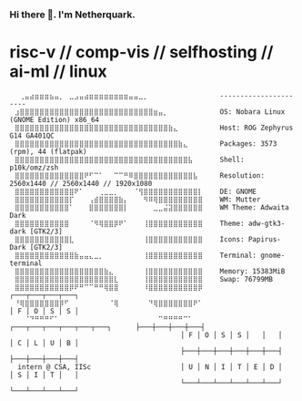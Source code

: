 ### Hi there 👋. I'm Netherquark.



# risc-v // comp-vis // selfhosting // ai-ml // linux

    ⠀⠀⢀⣤⣴⣶⣶⣶⣦⣤⡀⠀⣀⣠⣤⣴⣶⣶⣶⣶⣶⣶⣶⣶⣤⣤⣀⡀⠀⠀⠀⠀⠀⠀⠀⠀⠀⠀⠀⠀   ---------------------- 
    ⠀⣰⣿⣿⣿⣿⣿⣿⣿⣿⣿⣿⣿⣿⣿⣿⣿⣿⣿⣿⣿⣿⣿⣿⣿⣿⣿⣿⣿⣶⣤⡀⠀⠀⠀⠀⠀⠀⠀⠀   OS: Nobara Linux (GNOME Edition) x86_64 
    ⠀⣿⣿⣿⣿⣿⣿⣿⣿⣿⣿⣿⣿⣿⣿⣿⣿⣿⣿⣿⣿⣿⣿⣿⣿⣿⣿⣿⣿⣿⣿⣿⣷⣄⠀⠀⠀⠀⠀⠀   Host: ROG Zephyrus G14 GA401QC
    ⠀⣿⣿⣿⣿⣿⣿⣿⣿⣿⣿⣿⣿⣿⣿⣿⣿⣿⣿⣿⣿⣿⣿⣿⣿⣿⣿⣿⣿⣿⣿⣿⣿⣿⣷⣄⠀⠀⠀⠀   Packages: 3573 (rpm), 44 (flatpak) 
    ⠀⣿⣿⣿⣿⣿⣿⣿⣿⣿⣿⣿⣿⣿⣿⣿⣿⣿⣿⣿⣿⣿⣿⣿⣿⣿⣿⣿⣿⣿⣿⣿⣿⣿⣿⣿⣧⠀⠀⠀   Shell: p10k/omz/zsh
    ⠀⣿⣿⣿⣿⣿⣿⣿⣿⣿⣿⣿⣿⣿⣿⠟⠋⠉⠁⠀⠀⠉⠉⠛⠿⣿⣿⣿⣿⣿⣿⣿⣿⣿⣿⣿⣿⣧⠀⠀   Resolution: 2560x1440 // 2560x1440 // 1920x1080 
    ⠀⣿⣿⣿⣿⣿⣿⣿⣿⣿⣿⣿⣿⠟⠁⠀⠀⠀⢀⣀⣀⡀⠀⠀⠀⠈⢻⣿⣿⣿⣿⣿⣿⣿⣿⣿⣿⣿⡇⠀   DE: GNOME
    ⠀⣿⣿⣿⣿⣿⣿⣿⣿⣿⣿⣿⡏⠀⠀⠀⢠⣾⣿⣿⣿⣿⣷⡄⠀⠀⠀⠻⠿⢿⣿⣿⣿⣿⣿⣿⣿⣿⣿⠀   WM: Mutter 
    ⠀⣿⣿⣿⣿⣿⣿⣿⣿⣿⣿⣿⠁⠀⠀⠀⣿⣿⣿⣿⣿⣿⣿⡇⠀⠀⠀⠀⠀⣀⣀⣬⣽⣿⣿⣿⣿⣿⣿⠀   WM Theme: Adwaita Dark
    ⠀⣿⣿⣿⣿⣿⣿⣿⣿⣿⣿⣿⠀⠀⠀⠀⠈⠻⢿⣿⣿⡿⠟⠁⠀⠀⠀⢸⣿⣿⣿⣿⣿⣿⣿⣿⣿⣿⣿⠀   Theme: adw-gtk3-dark [GTK2/3] 
    ⠀⣿⣿⣿⣿⣿⣿⣿⣿⣿⣿⣿⣇⠀⠀⠀⠀⠀⠀⠀⠀⠀⠀⠀⠀⠀⠀⢸⣿⣿⣿⣿⣿⣿⣿⣿⣿⣿⣿⠀   Icons: Papirus-Dark [GTK2/3] 
    ⠀⣿⣿⣿⣿⣿⣿⣿⣿⣿⣿⣿⣿⣷⣤⣤⣄⣀⡀⠀⠀⠀⠀⠀⠀⠀⠀⢸⣿⣿⣿⣿⣿⣿⣿⣿⣿⣿⣿⠀   Terminal: gnome-terminal 
    ⠀⣿⣿⣿⣿⣿⣿⣿⣿⣿⣿⣿⣿⣿⣿⣿⣿⣿⣿⣷⣄⠀⠀⠀⠀⠀⠀⢸⣿⣿⣿⣿⣿⣿⣿⣿⣿⣿⣿⠀   Memory: 15383MiB 
    ⠀⣿⣿⣿⣿⣿⣿⣿⣿⣿⣿⣿⣿⣿⣿⣿⣿⣿⣿⣿⣿⣇⠀⠀⠀⠀⠀⢸⣿⣿⣿⣿⣿⣿⣿⣿⣿⣿⣿⠀   Swap: 76799MB 
    ⠀⣿⣿⣿⣿⣿⣿⣿⣿⣿⣿⣿⡿⠟⠛⠉⠉⠛⠛⢿⣿⣿⠀⠀⠀⠀⠀⠸⣿⣿⣿⣿⣿⣿⣿⣿⣿⣿⡿⠀                                  ┌───┬───┬───┬───┐
    ⠀⠘⢿⣿⣿⣿⣿⣿⣿⣿⡿⠋⠀⠀⠀⠀⠀⠀⠀⠀⠈⢿⠀⠀⠀⠀⠀⠀⠙⢿⣿⣿⣿⣿⣿⣿⣿⠟⠁⠀                                  │ F │ O │ S │ S │
    ⠀⠀⠀⠈⠙⠛⠛⠛⠋⠁⠀⠀⠀⠀⠀⠀⠀⠀⠀⠀⠀⠀⠀⠀⠀⠀⠀⠀⠀⠀⠉⠛⠛⠛⠛⠉⠁⠀⠀⠀   ┌───┬───┬───┬───┬───┬───┐      ├───┼───┼───┼───┤
                                              │ F │ O │ S │ S │   │   │      │ C │ L │ U │ B │
                                              ├───┼───┼───┼───┼───┼───┤      ├───┼───┼───┼───┤          
      intern @ CSA, IISc                      │ U │ N │ I │ T │ E │ D │      │ S │ I │ T │   │          
                                              └───┴───┴───┴───┴───┴───┘      └───┴───┴───┴───┘           
